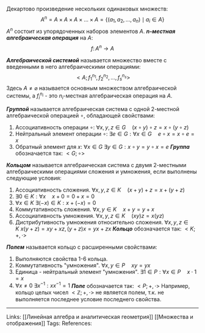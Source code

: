 Декартово произведение нескольких одинаковых множеств: 
$$A^n=A \times A \times A \times ... \times A = \{(a_1, a_2, ..., a_n) \mid a_i \in A\}$$
$A^n$ состоит из упорядоченных наборов элементов $A$. ***n-местная алгебраическая операция*** на $A$: 
$$f \colon A^n \to A$$

***Алгебраической системой*** называется множество вместе с введенными в него алгебраическими операциями:
$$<A; f_1^{n_1}, f_2^{n_2}, ...,  f_s^{n_s}>$$
Здесь $A \neq \varnothing$ называется основным множеством алгебраической системы, а $f_i^{n_i}$ - это $n_i$-местная алгебраическая операция на $A$. 

***Группой*** называется алгебраическая система с одной 2-местной алгебраической операцией $\circ$, обладающей свойствами:
1. Ассоциативность операции $\circ$: $\forall x,y,z \in G \quad (x \circ y) \circ z = x \circ (y \circ z)$
2. Нейтральный элемент операции $\circ$: $\exists e \in G: \forall x \in G \quad e \circ x=x \circ e=x$
3. Обратный элемент для $x$: $\forall x \in G \ \exists y \in G: x \circ y=y \circ x=e$
***Группа*** обозначается так: $<G; \circ>$

***Кольцом*** называется алгебраическая система с двумя 2-местными алгебраическими операциями сложения и умножения, если выполнены следующие условия:
1. Ассоциативность сложения. $\forall x,y,z \in K \quad (x+y)+z=x+(y+z)$
2. $\exists 0 \in K: \forall x \quad x + 0 = 0 + x = 0$
3. $\forall x \in K \ \exists(-x) \in K: x + (-x) = 0$
4. Коммутативность сложения. $\forall x, y \in K \quad x+y=y+x$
5. Ассоциативность умножения. $\forall x,y,z \in K \quad (xy)z=x(yz)$
6. Дистрибутивность умножения относительно сложения.  $\forall x,y,z \in K \ x(y+z)=xy+xz, (y+z)x=yx+zx$
***Кольцо*** обозначается так: $<K; +, \cdot>$

***Полем*** называется кольцо с расширенными свойствами:
1. Выполняются свойства 1-6 кольца.
2. Коммутативность "умножения". $\forall x,y \in P \quad xy=yx$
3. Единица - нейтральный элемент "умножения". $\exists 1 \in P: \forall x \in P \quad x \cdot 1 = x$
4. $\forall x \neq 0 \ \exists x^{-1}: xx^{-1}=1$
***Поле*** обозначается так: $<P; +, \cdot>$
Например, кольцо целых чисел $<\mathbb{Z};+,\cdot>$ не является полем, т.к. не выполняется последнее условие последнего свойства. 

___
Links: [[Линейная алгебра и аналитическая геометрия]]  [[Множества и отображения]]
Tags: 
References: 